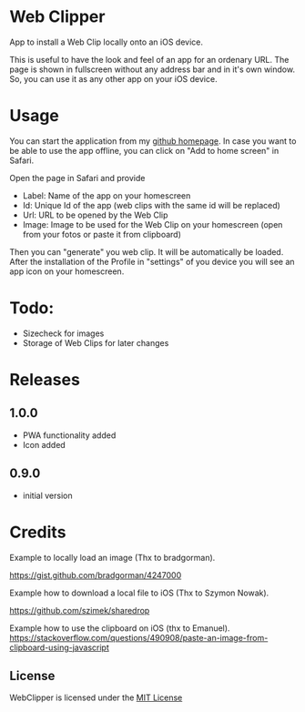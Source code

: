 # Web Clipper

App to install a Web Clip locally onto an iOS device.

This is useful to have the look and feel of an app for an ordenary URL. The page
is shown in fullscreen without any address bar and in it's own window. So, you
can use it as any other app on your iOS device.

# Usage

You can start the application from my [github homepage](https://olibu.github.io/wcg/).
In case you want to be able to use the app offline, you can click on "Add to home screen"
in Safari.

Open the page in Safari and provide
* Label: Name of the app on your homescreen
* Id: Unique Id of the app (web clips with the same id will be replaced)
* Url: URL to be opened by the Web Clip
* Image: Image to be used for the Web Clip on your homescreen (open from your fotos or paste it from clipboard)

Then you can "generate" you web clip. It will be automatically be loaded.
After the installation of the Profile in "settings" of you device you
will see an app icon on your homescreen.

# Todo:

* Sizecheck for images
* Storage of Web Clips for later changes

# Releases

## 1.0.0

* PWA functionality added
* Icon added

## 0.9.0

* initial version
  
# Credits

Example to locally load an image (Thx to bradgorman).

https://gist.github.com/bradgorman/4247000

Example how to download a local file to iOS (Thx to Szymon Nowak).

https://github.com/szimek/sharedrop

Example how to use the clipboard on iOS (thx to Emanuel).
https://stackoverflow.com/questions/490908/paste-an-image-from-clipboard-using-javascript

## License

WebClipper is licensed under the [MIT License](https://tldrlegal.com/l/mit)